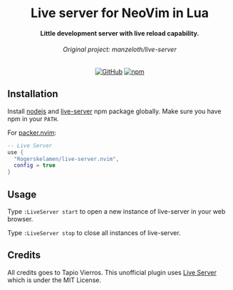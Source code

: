 <div align="center">

# Live server for NeoVim in Lua

<h4>
    Little development server with live reload capability.<br>
</h4>
<h6>
    Original project: manzeloth/live-server
</h6>

[![GitHub](https://img.shields.io/badge/by-Rogerskelamen-blue)](https://github.com/Rogerskelamen)
[![npm](https://img.shields.io/badge/npm-live%20server-red)](https://www.npmjs.com/package/live-server)

</div>


## Installation

Install [nodejs](https://nodejs.org/en/download/) and [live-server](https://www.npmjs.com/package/live-server) npm package globally. Make sure you have npm in your `PATH`.

For [packer.nvim](https://github.com/wbthomason/packer.nvim):

```lua
-- Live Server
use {
  "Rogerskelamen/live-server.nvim",
  config = true
}
```

## Usage

Type `:LiveServer start` to open a new instance of live-server in your web browser.

Type `:LiveServer stop` to close all instances of live-server.

## Credits

All credits goes to Tapio Vierros. This unofficial plugin uses [Live Server](https://www.npmjs.com/package/live-server) which is under the MIT License.

